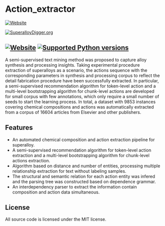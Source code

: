 # Action_extractor
[![Website](https://raw.githubusercontent.com/MGEdata/SuperalloyDigger/master/pic_folder/b96627c3f326953fce3452fd175f718.png)](http:superalloydigger.mgedata.cn)

[![SuperalloyDigger.org](https://shields.mitmproxy.org/badge/https%3A%2F%2F-superalloydigger.mgedata.cn-green)](http:superalloydigger.mgedata.cn)

[![Website](https://badge.fury.io/py/SuperalloyDigger.svg)](https://pypi.org/project/SuperalloyDigger)
[![Supported Python versions](https://shields.mitmproxy.org/badge/python-3.6%20%7C%203.7%20%7C%203.8-blue)](https://pypi.org/project/SuperalloyDigger)
----------------------
A semi-supervised text mining method was proposed to capture alloy synthesis and processing insights. Taking experimental procedure extraction of superalloys as a scenario, the actions sequence with the corresponding parameters in synthesis and processing corpus to reflect the detail fabrication procedure have been successfully extracted. In particular, a semi-supervised recommendation algorithm for token-level action and a multi-level bootstrapping algorithm for chunk-level actions are developed for small corpus with few annotations, which only require a small number of seeds to start the learning process. In total, a dataset with 9853 instances covering chemical compositions and actions was automatically extracted from a corpus of 16604 articles from Elsevier and other publishers.
 

**Features**
----------------------
- An automated chemical composition and action extraction pipeline for superalloy.
- A semi-supervised recommendation algorithm for token-level action extraction and a multi-level bootstrapping algorithm for chunk-level actions extraction.
- Algorithm based on distance and number of entities, processing multiple relationship extraction for text without labeling samples.
- The structural and semantic relation for each action entity was infered and the parsing tree was constructed based on dependence grammar.
- An interdependency parser to extract the information contain composition and action data simultaneous.

**License**
----------------------
All source code is licensed under the MIT license.
